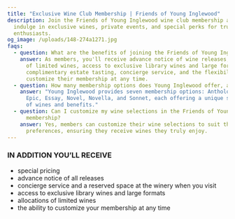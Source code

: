 ```yaml
---
title: "Exclusive Wine Club Membership | Friends of Young Inglewood"
description: Join the Friends of Young Inglewood wine club membership and
  indulge in exclusive wines, private events, and special perks for true wine
  enthusiasts.
og_image: /uploads/148-274a1271.jpg
faqs:
  - question: What are the benefits of joining the Friends of Young Inglewood membership?
    answer: As members, you'll receive advance notice of wine releases, allocations
      of limited wines, access to exclusive library wines and large formats, a
      complimentary estate tasting, concierge service, and the flexibility to
      customize their membership at any time.
  - question: How many membership options does Young Inglewood offer, and what are they?
    answer: "Young Inglewood provides seven membership options: Anthology, Archive,
      Epic, Essay, Novel, Novella, and Sonnet, each offering a unique selection
      of wines and benefits."
  - question: Can I customize my wine selections in the Friends of Young Inglewood
      membership?
    answer: Yes, members can customize their wine selections to suit their
      preferences, ensuring they receive wines they truly enjoy.
---
```

### IN ADDITION YOU’LL RECEIVE

* special pricing
* advance notice of all releases
* concierge service and a reserved space at the winery when you visit
* access to exclusive library wines and large formats
* allocations of limited wines
* the ability to customize your membership at any time